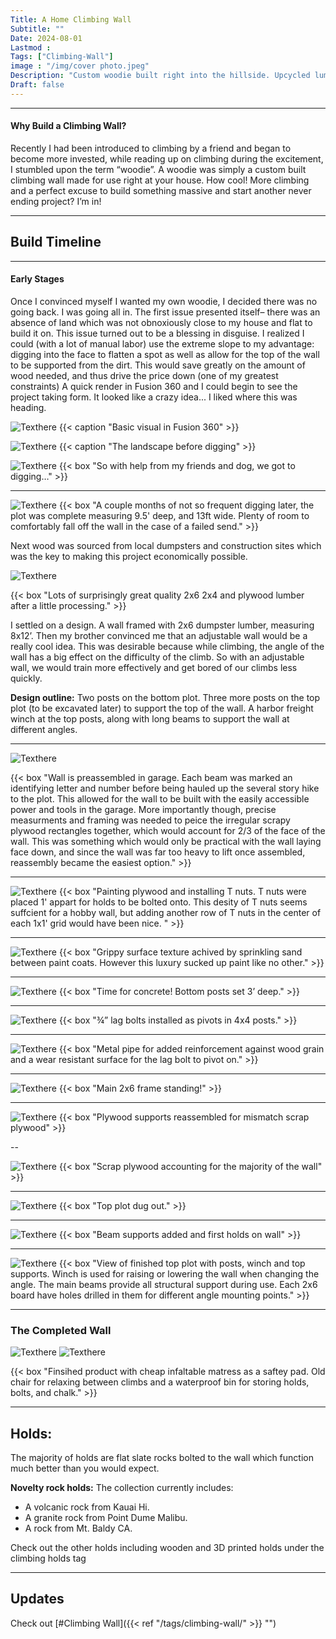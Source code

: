 ```yaml
---
Title: A Home Climbing Wall
Subtitle: ""
Date: 2024-08-01
Lastmod : 
Tags: ["Climbing-Wall"]
image : "/img/cover photo.jpeg"
Description: "Custom woodie built right into the hillside. Upcycled lumber, adjustable climbing angle, 3D printed climbing holds."
Draft: false
---
```



--- 

#### Why Build a Climbing Wall?
Recently I had been introduced to climbing by a friend and began to become more invested, while reading up on climbing during the excitement, I stumbled upon the term “woodie”. A woodie was simply a custom built climbing wall made for use right at your house. How cool! More climbing and a perfect excuse to build something massive and start another never ending project? I’m in!


---
## Build Timeline
--- 
#### Early Stages
Once I convinced myself I wanted my own woodie, I decided there was no going back. I was going all in. The first issue presented itself– there was an absence of land which was not obnoxiously close to my house and flat to build it on. This issue turned out to be a blessing in disguise. I realized I could (with a lot of manual labor) use the extreme slope to my advantage: digging into the face to flatten a spot as well as allow for the top of the wall to be supported from the dirt. This would save greatly on the amount of wood needed, and thus drive the price down (one of my greatest constraints) A quick render in Fusion 360 and I could begin to see the project taking form. It looked like a crazy idea... I liked where this was heading.

![Texthere](/img/fusionrenderwall.jpeg "Fusion Render")
{{< caption "Basic visual in Fusion 360" >}}

![Texthere](/img/dig.jpg "Pre Digging")
{{< caption "The landscape before digging" >}}

![Texthere](/img/jemmadigging.jpg "Fusion Render") {{< box "So with help from my friends and dog, we got to digging…" >}}

---

![Texthere](/img/dugout.jpg "Fusion Render") 
{{< box "A couple months of not so frequent digging later, the plot was complete measuring 9.5' deep, and 13ft wide. Plenty of room to comfortably fall off the wall in the case of a failed send." >}}

Next wood was sourced from local dumpsters and construction sites which was the key to making this project economically possible. 

![Texthere](/img/scrapinventory.jpg "") 

{{< box "Lots of surprisingly great quality 2x6 2x4 and plywood lumber after a little processing." >}} 

I settled on a design. A wall framed with 2x6 dumpster lumber, measuring 8x12’. Then my brother convinced me that an adjustable wall would be a really cool idea. This was desirable because while climbing, the angle of the wall has a big effect on the difficulty of the climb. So with an adjustable wall, we would train more effectively and get bored of our climbs less quickly. 

**Design outline:** Two posts on the bottom plot. Three more posts on the top plot (to be excavated later) to support the top of the wall. A harbor freight winch at the top posts, along with long beams to support the wall at different angles. 

---

![Texthere](/img/wallgarage.png "") 

{{< box "Wall is preassembled in garage. Each beam was marked an identifying letter and number before being hauled up the several story hike to the plot. This allowed for the wall to be built with the easily accessible power and tools in the garage. More importantly though, precise measurments and framing was needed to peice the irregular scrapy plywood rectangles together, which would account for 2/3 of the face of the wall. This was something which would only be practical with the wall laying face down, and since the wall was far too heavy to lift once assembled, reassembly became the easiest option." >}}

---

![Texthere](/img/paintingplywood.jpg "") 
{{< box "Painting plywood and installing T nuts. T nuts were placed 1' appart for holds to be bolted onto. This desity of T nuts seems suffcient for a hobby wall, but adding another row of T nuts in the center of each 1x1' grid would have been nice. " >}}

---

![Texthere](/img/grippypaint.png "") 
{{< box "Grippy surface texture achived by sprinkling sand between paint coats. However this luxury sucked up paint like no other." >}}

---

![Texthere](/img/concreteposts.png "") 
{{< box "Time for concrete! Bottom posts set 3’ deep." >}}

---

![Texthere](/img/lagbolt.png "") 
{{< box "¾” lag bolts installed as pivots in 4x4 posts." >}}

---

![Texthere](/img/metalpipeinwood.png "") 
{{< box "Metal pipe for added reinforcement against wood grain and a wear resistant surface for the lag bolt to pivot on." >}} 

---

![Texthere](/img/standingwall.png "") 
{{< box "Main 2x6 frame standing!" >}}

---

![Texthere](/img/standingwithsupports.png "") 
{{< box "Plywood supports reassembled for mismatch scrap plywood" >}}

--

![Texthere](/img/scrapplywoodonwall.jpg "") 
{{< box "Scrap plywood accounting for the majority of the wall" >}}

---

![Texthere](/img/topplot.png "") 
{{< box "Top plot dug out." >}}

---

![Texthere](/img/firsthold.png "") 
{{< box "Beam supports added and first holds on wall" >}}

---

![Texthere](/img/viewtop.png "") 
 {{< box "View of finished top plot with posts, winch and top supports. Winch is used for raising or lowering the wall when changing the angle. The main beams provide all structural support during use. Each 2x6 board have holes drilled in them for different angle mounting points." >}}



--- 

### The Completed Wall
![Texthere](/img/finsihed1.png "") ![Texthere](/img/finsihed2.png "") 

{{< box "Finsihed product with cheap infaltable matress as a saftey pad. Old chair for relaxing between climbs and a waterproof bin for storing holds, bolts, and chalk." >}}

--- 

## Holds:
The majority of holds are flat slate rocks bolted to the wall which function much better than you would expect. 

**Novelty rock holds:** The collection currently includes: 

* A volcanic rock from Kauai Hi. 
* A granite rock from Point Dume Malibu. 
* A rock from Mt. Baldy CA. 


Check out the other holds including wooden and 3D printed holds under the climbing holds tag

--- 

## Updates
Check out [#Climbing Wall]({{< ref "/tags/climbing-wall/" >}} "")

